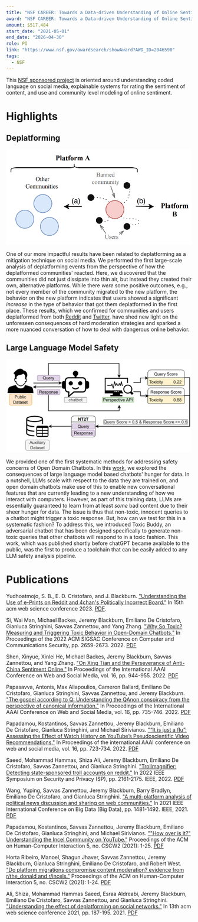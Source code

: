 ```yaml
---
title: "NSF CAREER: Towards a Data-driven Understanding of Online Sentiment"
award: "NSF CAREER: Towards a Data-driven Understanding of Online Sentiment"
amount: $517,484
start_date: "2021-05-01"
end_date: "2026-04-30"
role: PI
link: "https://www.nsf.gov/awardsearch/showAward?AWD_ID=2046590"
tags:
  - NSF
---
```


This [NSF sponsored project](https://www.nsf.gov/awardsearch/showAward?AWD_ID=2046590) is oriented around understanding coded language on social media, explainable systems for rating the sentiment of content, and use and community level modeling of online sentiment.

# Highlights

## Deplatforming

![](/images/deplatforming1.png)

One of our more impactful results have been related to deplatforming as a mitigation technique on social media.
We performed the first large-scale analysis of deplatforming events from the perspective of how the deplatformed communities' reacted.
Here, we discovered that the communities did not just dissipate into thin air, but instead they created their own, alternative platforms.
While there _were_ some positive outcomes, e.g., not every member of the community migrated to the new platform, the behavior on the new platform indicates that users showed a significant _increase_ in the type of behavior that got them deplatformed in the first place.
These results, which we confirmed for communities and users deplatformed from both [Reddit](https://doi.org/10.1145/3476057) and [Twitter](https://doi.org/10.1145/3447535.3462637), have shed new light on the unforeseen consequences of hard moderation strategies and sparked a more nuanced conversation of how to deal with dangerous online behavior.

## Large Language Model Safety

![](/images/toxicbuddy1.png)

We provided one of the first systematic methods for addressing safety concerns of Open Domain Chatbots.
In this [work](https://doi.org/10.1145/3548606.3560599), we explored the consequences of large language model based chatbots' hunger for data.
In a nutshell, LLMs scale with respect to the data they are trained on, and open domain chatbots make use of this to enable new conversational features that are currently leading to a new understanding of how we interact with computers.
However, as part of this training data, LLMs are essentially guaranteed to learn from at least _some_ bad content due to their sheer hunger for data.
The issue is thus that non-toxic, innocent queries to a chatbot might trigger a toxic response.
But, how can we test for this in a systematic fashion?
To address this, we introduced Toxic Buddy, an adversarial chatbot that has been designed specifically to generate non-toxic queries that other chatbots will respond to in a toxic fashion.
This work, which was published shortly before chatGPT became available to the public, was the first to produce a toolchain that can be easily added to any LLM safety analysis pipeline.

# Publications

Yudhoatmojo, S. B., E. D. Cristofaro, and J. Blackburn. ["Understanding the Use of e-Prints on Reddit and 4chan's Politically Incorrect Board."](https://doi.org/10.1145/3578503.3583627) In 15th acm web science conference 2023. [PDF](https://arxiv.org/pdf/2111.02455).

Si, Wai Man, Michael Backes, Jeremy Blackburn, Emiliano De Cristofaro, Gianluca Stringhini, Savvas Zannettou, and Yang Zhang. ["Why So Toxic? Measuring and Triggering Toxic Behavior in Open-Domain Chatbots."](https://doi.org/10.1145/3548606.3560599) In Proceedings of the 2022 ACM SIGSAC Conference on Computer and Communications Security, pp. 2659-2673. 2022. [PDF](https://arxiv.org/pdf/2209.03463.pdf)

Shen, Xinyue, Xinlei He, Michael Backes, Jeremy Blackburn, Savvas Zannettou, and Yang Zhang. ["On Xing Tian and the Perseverance of Anti-China Sentiment Online."](https://doi.org/10.1609/icwsm.v16i1.19348) In Proceedings of the International AAAI Conference on Web and Social Media, vol. 16, pp. 944-955. 2022. [PDF](https://arxiv.org/pdf/2204.08935.pdf)

Papasavva, Antonis, Max Aliapoulios, Cameron Ballard, Emiliano De Cristofaro, Gianluca Stringhini, Savvas Zannettou, and Jeremy Blackburn. ["The gospel according to Q: Understanding the QAnon conspiracy from the perspective of canonical information."](https://doi.org/10.1609/icwsm.v16i1.19330) In Proceedings of the International AAAI Conference on Web and Social Media, vol. 16, pp. 735-746. 2022. [PDF](https://arxiv.org/pdf/2101.08750)

Papadamou, Kostantinos, Savvas Zannettou, Jeremy Blackburn, Emiliano De Cristofaro, Gianluca Stringhini, and Michael Sirivianos. ["“It is just a flu”: Assessing the Effect of Watch History on YouTube’s Pseudoscientific Video Recommendations."](https://doi.org/10.1609/icwsm.v16i1.19329) In Proceedings of the international AAAI conference on web and social media, vol. 16, pp. 723-734. 2022. [PDF](https://arxiv.org/pdf/2010.11638)

Saeed, Mohammad Hammas, Shiza Ali, Jeremy Blackburn, Emiliano De Cristofaro, Savvas Zannettou, and Gianluca Stringhini. ["Trollmagnifier: Detecting state-sponsored troll accounts on reddit."](https://doi.org/10.1109/SP46214.2022.9833706) In 2022 IEEE Symposium on Security and Privacy (SP), pp. 2161-2175. IEEE, 2022. [PDF](https://arxiv.org/pdf/2112.00443.pdf)

Wang, Yuping, Savvas Zannettou, Jeremy Blackburn, Barry Bradlyn, Emiliano De Cristofaro, and Gianluca Stringhini. ["A multi-platform analysis of political news discussion and sharing on web communities."](https://doi.org/10.1109/BigData52589.2021.9671843) In 2021 IEEE International Conference on Big Data (Big Data), pp. 1481-1492. IEEE, 2021. [PDF](https://arxiv.org/pdf/2103.03631)

Papadamou, Kostantinos, Savvas Zannettou, Jeremy Blackburn, Emiliano De Cristofaro, Gianluca Stringhini, and Michael Sirivianos. [""How over is it?" Understanding the Incel Community on YouTube."](https://doi.org/10.1145/3479556) Proceedings of the ACM on Human-Computer Interaction 5, no. CSCW2 (2021): 1-25. [PDF](https://arxiv.org/pdf/2001.08293)

Horta Ribeiro, Manoel, Shagun Jhaver, Savvas Zannettou, Jeremy Blackburn, Gianluca Stringhini, Emiliano De Cristofaro, and Robert West. ["Do platform migrations compromise content moderation? evidence from r/the_donald and r/incels."](https://doi.org/10.1145/3476057) Proceedings of the ACM on Human-Computer Interaction 5, no. CSCW2 (2021): 1-24. [PDF](https://arxiv.org/pdf/2010.10397)

Ali, Shiza, Mohammad Hammas Saeed, Esraa Aldreabi, Jeremy Blackburn, Emiliano De Cristofaro, Savvas Zannettou, and Gianluca Stringhini. ["Understanding the effect of deplatforming on social networks."](https://doi.org/10.1145/3447535.3462637) In 13th acm web science conference 2021, pp. 187-195. 2021. [PDF](/papers/deplatforming-websci2021.pdf)